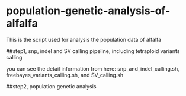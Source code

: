 # population-genetic-analysis-of-alfalfa
This is the script used for analysis the population data of alfalfa

##step1, snp, indel and SV calling pipeline, including tetraploid variants calling

  you can see the detail information from here: snp_and_indel_calling.sh, freebayes_variants_calling.sh, and SV_calling.sh

##step2, population genetic analysis
